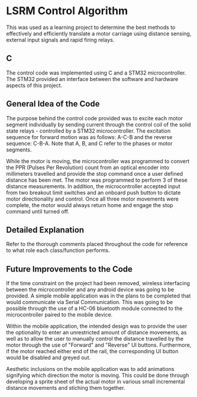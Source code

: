 # LSRM Control Algorithm

This was used as a learning project to determine the best methods to effectively and efficiently translate a motor carriage using distance sensing, external input signals and rapid firing relays.

## C

The control code was implemented using C and a STM32 microcontroller. The STM32 provided an interface between the software and hardware aspects of this project.

## General Idea of the Code

The purpose behind the control code provided was to excite each motor segment individually by sending current through the control coil of the solid state relays - controlled by a STM32 microcontroller. The excitation sequence for forward motion was as follows: A-C-B and the reverse sequence: C-B-A. Note that A, B, and C refer to the phases or motor segments.

While the motor is moving, the microcontroller was programmed to convert the PPR (Pulses Per Revolution) count from an optical encoder into millimeters travelled and provide the stop command once a user defined distance has been met. The motor was programmed to perform 3 of these distance measurements. In addition, the microcontroller accepted input from two breakout limit switches and an onboard push button to dictate motor directionality and control. Once all three motor movements were complete, the motor would always return home and engage the stop command until turned off.

## Detailed Explanation

Refer to the thorough comments placed throughout the code for reference to what role each class/function performs.

## Future Improvements to the Code

If the time constraint on the project had been removed, wireless interfacing between the microcontroller and any android device was going to be provided. A simple mobile application was in the plans to be completed that would communicate via Serial Communication. This was going to be possible through the use of a HC-06 bluetooth module connected to the microcontroller paired to the mobile device.

Within the mobile application, the intended design was to provide the user the optionality to enter an unrestricted amount of distance movements, as well as to allow the user to manually control the distance travelled by the motor through the use of "Forward" and "Reverse" UI buttons. Furthermore, if the motor reached either end of the rail, the corresponding UI button would be disabled and greyed out.

Aesthetic inclusions on the mobile application was to add animations signifying which direction the motor is moving. This could be done through developing a sprite sheet of the actual motor in various small incremental distance movements and stiching them together.
